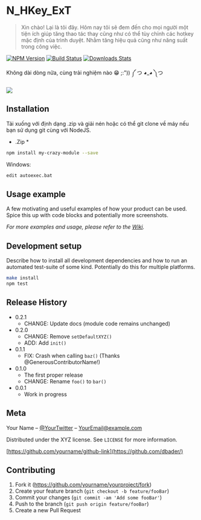 # N_HKey_ExT

> Xin chào!
> Lại là tôi đây. Hôm nay tôi sẽ đem đến cho mọi người một tiện ích giúp tăng thao tác thay cũng như có thể tùy chỉnh các hotkey mặc định của trình duyệt. Nhằm tăng hiệu quả cũng như năng suất trong công việc.
> 

[![NPM Version][npm-image]][npm-url]
[![Build Status][travis-image]][travis-url]
[![Downloads Stats][npm-downloads]][npm-url]

Không dài dòng nữa, cùng trải nghiệm nào 😁 ;:")) ༼ つ ◕_◕ ༽つ

![](header.png)

## Installation

Tải xuống với định dạng .zip và giải nén hoặc có thể git clone về máy nếu bạn sử dụng git cùng với NodeJS.

* .Zip *

```sh
npm install my-crazy-module --save
```

Windows:

```sh
edit autoexec.bat
```

## Usage example

A few motivating and useful examples of how your product can be used. Spice this up with code blocks and potentially more screenshots.

_For more examples and usage, please refer to the [Wiki][wiki]._

## Development setup

Describe how to install all development dependencies and how to run an automated test-suite of some kind. Potentially do this for multiple platforms.

```sh
make install
npm test
```

## Release History

* 0.2.1
    * CHANGE: Update docs (module code remains unchanged)
* 0.2.0
    * CHANGE: Remove `setDefaultXYZ()`
    * ADD: Add `init()`
* 0.1.1
    * FIX: Crash when calling `baz()` (Thanks @GenerousContributorName!)
* 0.1.0
    * The first proper release
    * CHANGE: Rename `foo()` to `bar()`
* 0.0.1
    * Work in progress

## Meta

Your Name – [@YourTwitter](https://twitter.com/dbader_org) – YourEmail@example.com

Distributed under the XYZ license. See ``LICENSE`` for more information.

[https://github.com/yourname/github-link](https://github.com/dbader/)

## Contributing

1. Fork it (<https://github.com/yourname/yourproject/fork>)
2. Create your feature branch (`git checkout -b feature/fooBar`)
3. Commit your changes (`git commit -am 'Add some fooBar'`)
4. Push to the branch (`git push origin feature/fooBar`)
5. Create a new Pull Request

<!-- Markdown link & img dfn's -->
[npm-image]: https://img.shields.io/npm/v/datadog-metrics.svg?style=flat-square
[npm-url]: https://npmjs.org/package/datadog-metrics
[npm-downloads]: https://img.shields.io/npm/dm/datadog-metrics.svg?style=flat-square
[travis-image]: https://img.shields.io/travis/dbader/node-datadog-metrics/master.svg?style=flat-square
[travis-url]: https://travis-ci.org/dbader/node-datadog-metrics
[wiki]: https://github.com/yourname/yourproject/wiki
